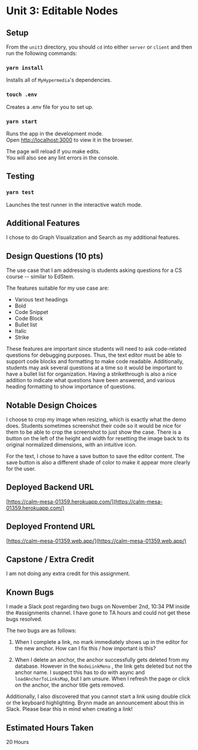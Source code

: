 # Unit 3: Editable Nodes

## Setup

From the `unit3` directory, you should `cd` into either `server` or `client`
and then run the following commands:

### `yarn install`

Installs all of `MyHypermedia`'s dependencies.

### `touch .env`

Creates a .env file for you to set up.

### `yarn start`

Runs the app in the development mode.\
Open [http://localhost:3000](http://localhost:3000) to view it in the browser.

The page will reload if you make edits.\
You will also see any lint errors in the console.

## Testing

### `yarn test`

Launches the test runner in the interactive watch mode.

## Additional Features

I chose to do Graph Visualization and Search as my additional features.

## Design Questions (10 pts)

The use case that I am addressing is students asking questions for a CS
course -- similar to EdStem.

The features suitable for my use case are:

- Various text headings
- Bold
- Code Snippet
- Code Block
- Bullet list
- Italic
- Strike

These features are important since students will need to ask code-related questions
for debugging purposes. Thus, the text editor must be able to support code blocks and
formatting to make code readable. Additionally, students may ask several questions at
a time so it would be important to have a bullet list for organization. Having a
strikethrough is also a nice addition to indicate what questions have been answered,
and various heading formatting to show importance of questions.

## Notable Design Choices

I choose to crop my image when resizing, which is exactly what the demo does. Students
sometimes screenshot their code so it would be nice for them to be able to crop the
screenshot to just show the case. There is a button on the left of the height and width
for resetting the image back to its original normalized dimensions, with an intuitive icon.

For the text, I chose to have a save button to save the editor content. The save
button is also a different shade of color to make it appear more clearly for the user.

## Deployed Backend URL

[https://calm-mesa-01359.herokuapp.com/](https://calm-mesa-01359.herokuapp.com/)

## Deployed Frontend URL

[https://calm-mesa-01359.web.app/](https://calm-mesa-01359.web.app/)

## Capstone / Extra Credit

I am not doing any extra credit for this assignment.

## Known Bugs

I made a Slack post regarding two bugs on November 2nd, 10:34 PM inside the #assignments channel.
I have gone to TA hours and could not get these bugs resolved.

The two bugs are as follows:

1. When I complete a link, no mark immediately shows up in the editor for the new anchor.
   How can I fix this / how important is this?

2. When I delete an anchor, the anchor successfully gets deleted from my database.
   However in the `NodeLinkMenu` , the link gets deleted but not the anchor name. I suspect this
   has to do with async and `loadAnchorToLinksMap`, but I am unsure. When I refresh the page or
   click on the anchor, the anchor title gets removed.

Additionally, I also discovered that you cannot start a link using double click or the
keyboard highlighting. Brynn made an announcement about this in Slack. Please bear this
in mind when creating a link!

## Estimated Hours Taken

20 Hours

